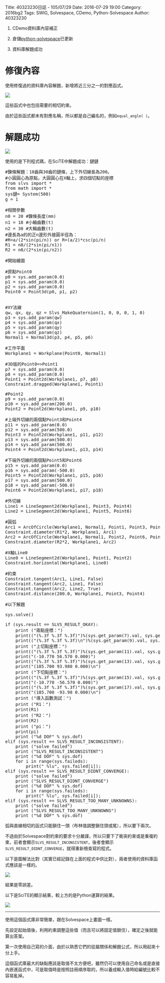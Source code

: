 Title: 40323230日誌 - 105/07/29
Date: 2016-07-29 19:00
Category: 2016bg2
Tags: SWIG, Solvespace, CDemo, Python-Solvespace
Author: 40323230


1. CDemo資料庫內容補正

1. 倉儲[python-solvespace](https://github.com/40323230/python-solvespace"github.com")已更新

1. 資料庫解題成功

<!-- PELICAN_END_SUMMARY -->

修復內容
===

使用修復過的資料庫內容解題，新增將近三分之一的對應函式。

<img src="http://i.imgur.com/7iQxUpJ.jpg" >

這些函式中也包括需要的相切約束。

由於這些函式都未有對應名稱，所以都是自己編名的，例如`equal_angle( )`。

解題成功
===

<img src="http://i.imgur.com/XddGS1n.jpg" >

使用的是下列程式碼，在SciTE中解題成功：鏈鏈
<pre class="brush: python">
#鍊條解題：18齒與30齒的鏈條，上下外切線長為200。
#小圓圓心為原點，大圓圓心在X軸上，求四個切點的座標
from slvs import *
from math import *
sys鏈= System(500)
g = 1

#相關參數
n0 = 20 #鍊條長度(mm)
n1 = 18 #小輪齒數(t)
n2 = 30 #大輪齒數(t)
#邊長為a的的正n邊形外接圓半徑為：
#R=a/(2*sin(pi/n)) or R=(a/2)*csc(pi/n)
R1 = n0/(2*sin(pi/n1))
R2 = n0/(2*sin(pi/n2))

#開始繪圖

#原點Point0
p0 = sys.add_param(0.0)
p1 = sys.add_param(0.0)
p2 = sys.add_param(0.0)
Point0 = Point3d(p0, p1, p2)


#XY法線
qw, qx, qy, qz = Slvs_MakeQuaternion(1, 0, 0, 0, 1, 0)
p3 = sys.add_param(qw)
p4 = sys.add_param(qx)
p5 = sys.add_param(qy)
p6 = sys.add_param(qz)
Normal1 = Normal3d(p3, p4, p5, p6)

#工作平面
Workplane1 = Workplane(Point0, Normal1)

#3D版的Point0=>Point1
p7 = sys.add_param(0.0)
p8 = sys.add_param(0.0)
Point1 = Point2d(Workplane1, p7, p8)
Constraint.dragged(Workplane1, Point1)

#Point2
p9 = sys.add_param(0.0)
p10 = sys.add_param(200.0)
Point2 = Point2d(Workplane1, p9, p10)

#上端外切線的兩個點Point3和Point4
p11 = sys.add_param(0.0)
p12 = sys.add_param(500.0)
Point3 = Point2d(Workplane1, p11, p12)
p13 = sys.add_param(500.0)
p14 = sys.add_param(500.0)
Point4 = Point2d(Workplane1, p13, p14)

#下端外切線的兩個點Point5和Point6
p15 = sys.add_param(0.0)
p16 = sys.add_param(-500.0)
Point5 = Point2d(Workplane1, p15, p16)
p17 = sys.add_param(500.0)
p18 = sys.add_param(-500.0)
Point6 = Point2d(Workplane1, p17, p18)

#外切線
Line1 = LineSegment2d(Workplane1, Point3, Point4)
Line2 = LineSegment2d(Workplane1, Point5, Point6)

#圓弧
Arc1 = ArcOfCircle(Workplane1, Normal1, Point1, Point3, Point5)
Constraint.diameter(R1*2, Workplane1, Arc1)
Arc2 = ArcOfCircle(Workplane1, Normal1, Point2, Point6, Point4)
Constraint.diameter(R2*2, Workplane1, Arc2)

#X軸Line0
Line0 = LineSegment2d(Workplane1, Point1, Point2)
Constraint.horizontal(Workplane1, Line0)

#約束
Constraint.tangent(Arc1, Line1, False)
Constraint.tangent(Arc2, Line1, False)
Constraint.tangent(Arc2, Line2, True)
Constraint.distance(200.0, Workplane1, Point3, Point4)

#以下解題

sys.solve()

if (sys.result == SLVS_RESULT_OKAY):
    print ("兩點座標：")
    print(("(%.3f %.3f %.3f)")%(sys.get_param(7).val, sys.get_param(8).val, sys.get_param(2).val))
    print(("(%.3f %.3f %.3f)\n")%(sys.get_param(9).val, sys.get_param(10).val, sys.get_param(2).val))
    print ("上切點座標：")
    print(("(%.3f %.3f %.3f)")%(sys.get_param(11).val, sys.get_param(12).val, sys.get_param(2).val))
    print("(-10.770 56.570 0.000)")
    print(("(%.3f %.3f %.3f)")%(sys.get_param(13).val, sys.get_param(14).val, sys.get_param(2).val))
    print("(185.700 93.980 0.000)\n")
    print ("下切點座標：")
    print(("(%.3f %.3f %.3f)")%(sys.get_param(15).val, sys.get_param(16).val, sys.get_param(2).val))
    print("(-10.770 -56.570 0.000)")
    print(("(%.3f %.3f %.3f)")%(sys.get_param(17).val, sys.get_param(18).val, sys.get_param(2).val))
    print("(185.700 -93.98 0.000)\n")
    print ("導入函數測試：")
    print ("R1：")
    print(R1)
    print ("R2：")
    print(R2)
    print ("pi：")
    print(pi)
    print ("%d DOF" % sys.dof)
elif (sys.result == SLVS_RESULT_INCONSISTENT):
    print ("solve failed")
    print ("SLVS_RESULT_INCONSISTENT")
    print ("%d DOF" % sys.dof)
    for i in range(sys.faileds):
        print(" %lu", sys.failed[i]);
elif (sys.result == SLVS_RESULT_DIDNT_CONVERGE):
    print ("solve failed")
    print ("SLVS_RESULT_DIDNT_CONVERGE")
    print ("%d DOF" % sys.dof)
    for i in range(sys.faileds):
        print(" %lu", sys.failed[i]);
elif (sys.result == SLVS_RESULT_TOO_MANY_UNKNOWNS):
    print ("solve failed")
    print ("SLVS_RESULT_TOO_MANY_UNKNOWNS")
    print ("%d DOF" % sys.dof)
</pre>

弧與直線相切的函式只能鎖住一頭（布林值調整鎖住頭或尾），所以要下兩次。

不過由於Solvespace對約束的要求十分嚴謹，所以只要下了衝突約束或是重複約束，前者會顯示`SLVS_RESULT_INCONSISTENT`，後者會顯示`SLVS_RESULT_DIDNT_CONVERGE`，就得重新檢查寫的程式。

以下是圖解法比對（其實已經記錄在上面的程式中供比對），兩者使用的資料庫函式應該是一樣的。

<img src="http://i.imgur.com/FWVqdhW.jpg" >

結果是零誤差。

以下是SciTE的顯示結果，較上方的是Python運算的結果。

<img src="http://i.imgur.com/iqkIH4L.jpg" >

<hr>

使用這個函式庫非常簡單，跟在Solvespace上畫圖一樣。

先設定起始值後，利用約束調整這些值（而且可以將固定值鎖住），確定之後就能算出答案。

第一次使用自己寫的介面，由於以熟悉它們的從屬關係和解題公式，所以用起來十分上手。

這個函式庫最大的缺點應該是取值不太方便吧，雖然仍可以使用自己命名或是直接內嵌進函式中，可是取值時是按照註冊順序取的，所以養成輸入值時給編號比較不容易亂掉。